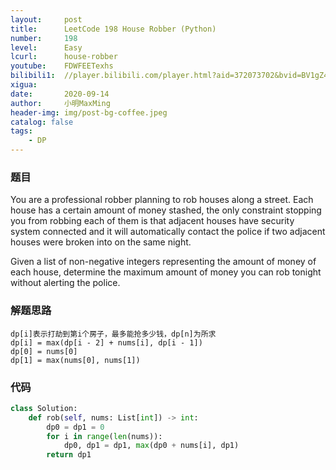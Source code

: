```yaml
---
layout:     post
title:      LeetCode 198 House Robber (Python)
number:     198
level:      Easy
lcurl:      house-robber
youtube:    FDWFEETexhs
bilibili1:  //player.bilibili.com/player.html?aid=372073702&bvid=BV1gZ4y1N75c&cid=235273326&page=1
xigua:      
date:       2020-09-14
author:     小明MaxMing
header-img: img/post-bg-coffee.jpeg
catalog: false
tags:
    - DP
---
```


### 题目

You are a professional robber planning to rob houses along a street. Each house has a certain amount of money stashed, the only constraint stopping you from robbing each of them is that adjacent houses have security system connected and it will automatically contact the police if two adjacent houses were broken into on the same night.

Given a list of non-negative integers representing the amount of money of each house, determine the maximum amount of money you can rob tonight without alerting the police.

### 解题思路

```
dp[i]表示打劫到第i个房子，最多能抢多少钱，dp[n]为所求
dp[i] = max(dp[i - 2] + nums[i], dp[i - 1])
dp[0] = nums[0]
dp[1] = max(nums[0], nums[1])
```

### 代码
```python
class Solution:
    def rob(self, nums: List[int]) -> int:
        dp0 = dp1 = 0
        for i in range(len(nums)):
            dp0, dp1 = dp1, max(dp0 + nums[i], dp1)
        return dp1
```
